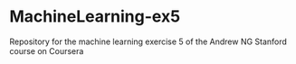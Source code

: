 # MachineLearning-ex5

Repository for the machine learning exercise 5 of the Andrew NG Stanford course on Coursera 

